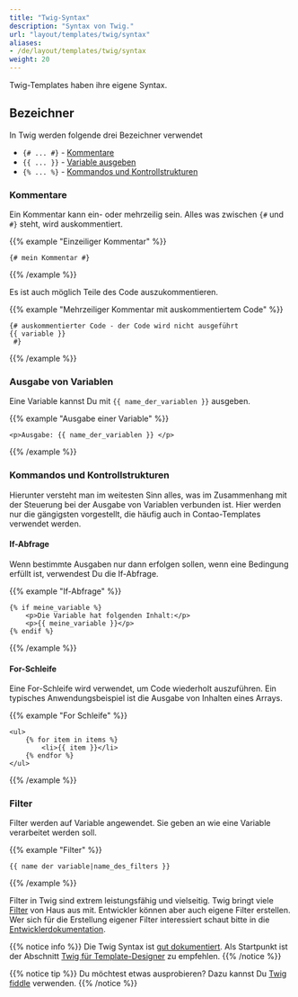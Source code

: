 ```yaml
---
title: "Twig-Syntax"
description: "Syntax von Twig."
url: "layout/templates/twig/syntax"
aliases:
- /de/layout/templates/twig/syntax
weight: 20
---
```


Twig-Templates haben ihre eigene Syntax.

## Bezeichner

In Twig werden folgende drei Bezeichner verwendet
* `{# ... #}` - [Kommentare](#kommentare)
* `{{ ... }}` - [Variable ausgeben](#ausgabe-von-variablen)
* `{% ... %}` - [Kommandos und Kontrollstrukturen](#kommandos-und-kontrollstrukturen)

### Kommentare

Ein Kommentar kann ein- oder mehrzeilig sein. Alles was zwischen `{#` und `#}` steht, wird auskommentiert.<br>

{{% example "Einzeiliger Kommentar" %}}
```twig
{# mein Kommentar #}
```
{{% /example %}}

Es ist auch möglich Teile des Code auszukommentieren.

{{% example "Mehrzeiliger Kommentar mit auskommentiertem Code" %}}
```twig
{# auskommentierter Code - der Code wird nicht ausgeführt
{{ variable }}
 #}
```
{{% /example %}}

### Ausgabe von Variablen

Eine Variable kannst Du mit `{{ name_der_variablen }}` ausgeben.

{{% example "Ausgabe einer Variable" %}}
```twig
<p>Ausgabe: {{ name_der_variablen }} </p>
```
{{% /example %}}

### Kommandos und Kontrollstrukturen
Hierunter versteht man im weitesten Sinn alles, was im Zusammenhang mit der Steuerung bei der Ausgabe von Variablen 
verbunden ist.
Hier werden nur die gängigsten vorgestellt, die häufig auch in Contao-Templates verwendet werden.

#### If-Abfrage

Wenn bestimmte Ausgaben nur dann erfolgen sollen, wenn eine Bedingung erfüllt ist, verwendest Du die If-Abfrage.

{{% example "If-Abfrage" %}}
```twig
{% if meine_variable %}
    <p>Die Variable hat folgenden Inhalt:</p>
    <p>{{ meine_variable }}</p>
{% endif %}
```
{{% /example %}}

#### For-Schleife

Eine For-Schleife wird verwendet, um Code wiederholt auszuführen. Ein typisches Anwendungsbeispiel ist die
Ausgabe von Inhalten eines Arrays.

{{% example "For Schleife" %}}
```twig
<ul>
    {% for item in items %}
        <li>{{ item }}</li>
    {% endfor %}
</ul>
```
{{% /example %}}

### Filter

Filter werden auf Variable angewendet. Sie geben an wie eine Variable verarbeitet werden soll.

{{% example "Filter" %}}
```twig
{{ name der variable|name_des_filters }}
```
{{% /example %}}

Filter in Twig sind extrem leistungsfähig und vielseitig. Twig bringt viele
[Filter](https://twig.symfony.com/doc/3.x/filters/index.html) von Haus aus mit. Entwickler können aber auch eigene 
Filter erstellen.<br>
Wer sich für die Erstellung eigener Filter interessiert schaut bitte in die
[Entwicklerdokumentation](https://docs.contao.org/dev/framework/templates/getting-started/#extending-twig).

{{% notice info %}}
Die Twig Syntax ist [gut dokumentiert](https://twig.symfony.com/doc/3.x/). Als Startpunkt ist der
Abschnitt [Twig für Template-Designer](https://twig.symfony.com/doc/3.x/templates.html) zu empfehlen.
{{% /notice %}}

{{% notice tip %}}
Du möchtest etwas ausprobieren? Dazu kannst Du [Twig fiddle](https://twigfiddle.com/) verwenden.
{{% /notice %}}
